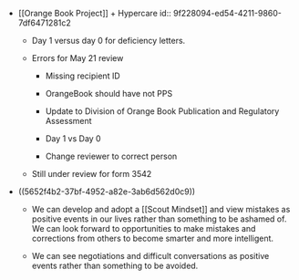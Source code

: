 - [[Orange Book Project]] + Hypercare
id:: 9f228094-ed54-4211-9860-7df6471281c2
	 - Day 1 versus day 0 for deficiency letters.

	 - Errors for May 21 review
		 - Missing recipient ID

		 - OrangeBook should have not  PPS

		 - Update to Division of Orange Book Publication and Regulatory Assessment

		 - Day 1 vs Day 0

		 - Change reviewer to correct person

	 - Still under review for form 3542

- ((5652f4b2-37bf-4952-a82e-3ab6d562d0c9))
	 - We can develop and adopt a [[Scout Mindset]] and view mistakes as positive events in our lives rather than something to be ashamed of. We can look forward to opportunities to make mistakes and corrections from others to become smarter and more intelligent.

	 - We can see negotiations and difficult conversations as positive events rather than something to be avoided.
